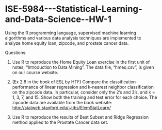 # ISE-5984---Statistical-Learning-and-Data-Science--HW-1
Using the R programming language, supervised machine learning algorithms and various data analysis techniques are implemented to analyze home equity loan, zipcode, and prostate cancer data.

Questions:

1. Use R to reproduce the Home Equity Loan exercise in the first unit of notes, “Introduction to Data Mining”. The data file, “hmeq.csv”, is given on our course website.

2. (Ex 2.8 in the book of ESL by HTF)
Compare the classification performance of linear regression and k-nearest neighbor classification on the zipcode data. In particular, consider only the 2’s and 3’s, and k = 1, 3, 7, and 15. Show both the training and test error for each choice. The zipcode data are available from the book website: http://statweb.stanford.edu/~tibs/ElemStatLearn/

3. Use R to reproduce the results of Best Subset and Ridge Regression method applied to the Prostate Cancer data set.
